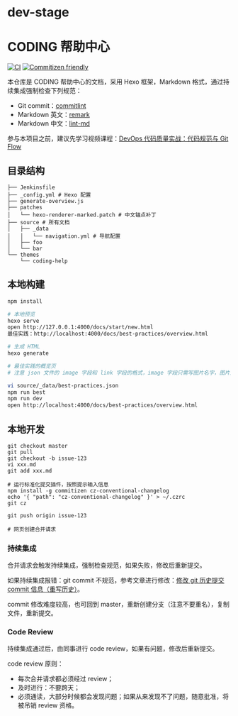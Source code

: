 # dev-stage
# CODING 帮助中心

[![CI](https://github.com/Coding/coding-docs/actions/workflows/ci.yml/badge.svg)](https://github.com/Coding/coding-docs/actions/workflows/ci.yml)
[![Commitizen friendly](https://img.shields.io/badge/commitizen-friendly-brightgreen.svg)](http://commitizen.github.io/cz-cli/)

本仓库是 CODING 帮助中心的文档，采用 Hexo 框架，Markdown 格式，通过持续集成强制检查下列规范：

-   Git commit：[commitlint](https://juejin.im/post/6844903710112350221) 
-   Markdown 英文：[remark](https://www.npmjs.com/package/remark-cli)
-   Markdown 中文：[lint-md](https://github.com/lint-md/lint-md)

参与本项目之前，建议先学习视频课程：[DevOps 代码质量实战：代码规范与 Git Flow](https://cloud.tencent.com/edu/learning/live-2837)

## 目录结构

```text
├── Jenkinsfile
├── _config.yml # Hexo 配置
├── generate-overview.js
├── patches
│   └── hexo-renderer-marked.patch # 中文锚点补丁
├── source # 所有文档
│   ├── _data
│   │   └── navigation.yml # 导航配置
│   ├── foo
│   └── bar
└── themes
    └── coding-help
```

## 本地构建

```bash
npm install

# 本地预览
hexo serve
open http://127.0.0.1:4000/docs/start/new.html
最佳实践：http://localhost:4000/docs/best-practices/overview.html

# 生成 HTML
hexo generate

# 最佳实践的概览页
# 注意 json 文件的 image 字段和 link 字段的格式，image 字段只需写图片名字，图片放在 themes/coding-help/source/images/best-practices

vi source/_data/best-practices.json
npm run best
npm run dev
open http://localhost:4000/docs/best-practices/overview.html
```

## 本地开发

```shell
git checkout master
git pull
git checkout -b issue-123
vi xxx.md
git add xxx.md

# 运行标准化提交插件，按照提示输入信息
npm install -g commitizen cz-conventional-changelog
echo '{ "path": "cz-conventional-changelog" }' > ~/.czrc
git cz

git push origin issue-123

# 网页创建合并请求
```

### 持续集成

合并请求会触发持续集成，强制检查规范，如果失败，修改后重新提交。

如果持续集成报错：git commit 不规范，参考文章进行修改：[修改 git 历史提交 commit 信息（重写历史）](https://help.coding.net/docs/ci/practice/lint/git-commit.html#modify)。

commit 修改难度较高，也可回到 master，重新创建分支（注意不要重名），复制文件，重新提交。

### Code Review

持续集成通过后，由同事进行 code review，如果有问题，修改后重新提交。

code review 原则：

-   每次合并请求都必须经过 review；
-   及时进行：不要跨天；
-   必须通读，大部分时候都会发现问题；如果从来发现不了问题，随意批准，将被吊销 review 资格。
